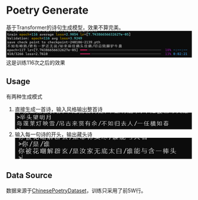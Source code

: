 # Poetry Generate

基于Transformer的诗句生成模型，效果不算完美。
![Alt text](img/epoch116.png)
这是训练116次之后的效果

## Usage

有两种生成模式

1. 直接生成一首诗，输入风格输出整首诗
![style](img/style.png)
1. 输入每一句诗的开头，输出藏头诗
![head](img/head.png)


## Data Source

数据来源于[ChinesePoetryDataset](https://www.kaggle.com/datasets/qianboao/chinesepoetrydataset)，训练只采用了前5W行。